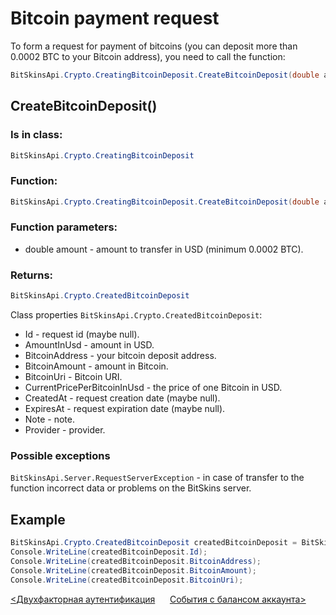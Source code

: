 ﻿# Bitcoin payment request

To form a request for payment of bitcoins (you can deposit more than 0.0002 BTC to your Bitcoin address), you need to call the function:

```csharp
BitSkinsApi.Crypto.CreatingBitcoinDeposit.CreateBitcoinDeposit(double amount);
```

## CreateBitcoinDeposit()

### Is in class:

```csharp
BitSkinsApi.Crypto.CreatingBitcoinDeposit
```

### Function:

```csharp
BitSkinsApi.Crypto.CreatingBitcoinDeposit.CreateBitcoinDeposit(double amount);
```

### Function parameters:

* double amount - amount to transfer in USD (minimum 0.0002 BTC).

### Returns:

```csharp
BitSkinsApi.Crypto.CreatedBitcoinDeposit
```

Class properties ```BitSkinsApi.Crypto.CreatedBitcoinDeposit```:
* Id - request id (maybe null).
* AmountInUsd - amount in USD.
* BitcoinAddress - your bitcoin deposit address.
* BitcoinAmount - amount in Bitcoin.
* BitcoinUri - Bitcoin URI.
* CurrentPricePerBitcoinInUsd - the price of one Bitcoin in USD.
* CreatedAt - request creation date (maybe null).
* ExpiresAt - request expiration date (maybe null).
* Note - note.
* Provider - provider.

### Possible exceptions
```BitSkinsApi.Server.RequestServerException``` - in case of transfer to the function incorrect data or problems on the BitSkins server.

## Example

```csharp
BitSkinsApi.Crypto.CreatedBitcoinDeposit createdBitcoinDeposit = BitSkinsApi.Crypto.CreatingBitcoinDeposit.CreateBitcoinDeposit(10);
Console.WriteLine(createdBitcoinDeposit.Id);
Console.WriteLine(createdBitcoinDeposit.BitcoinAddress);
Console.WriteLine(createdBitcoinDeposit.BitcoinAmount);
Console.WriteLine(createdBitcoinDeposit.BitcoinUri);
```

[<Двухфакторная аутентификация](https://github.com/Captious99/BitSkinsApi/blob/master/docs/ru/account/two_factor_authentication.md) &nbsp;&nbsp;&nbsp;&nbsp; [События с балансом аккаунта>](https://github.com/Captious99/BitSkinsApi/blob/master/docs/ru/balance/money_events.md)